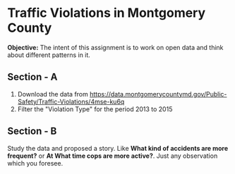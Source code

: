 # Traffic Violations in Montgomery County

**Objective:** The intent of this assignment is to work on open data and think about different patterns in it.

## Section - A

1. Download the data from https://data.montgomerycountymd.gov/Public-Safety/Traffic-Violations/4mse-ku6q
2. Filter the "Violation Type" for the period 2013 to 2015

## Section - B

Study the data and proposed a story. Like **What kind of accidents are more frequent?** or **At What time cops are more active?**. Just any observation which you foresee.